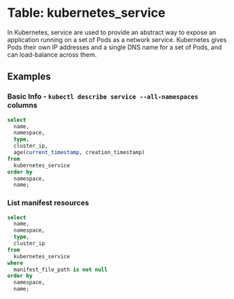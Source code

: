 # Table: kubernetes_service

In Kubernetes, service are used to provide an abstract way to expose an application running on a set of Pods as a network service. Kubernetes gives Pods their own IP addresses and a single DNS name for a set of Pods, and can load-balance across them.

## Examples

### Basic Info - `kubectl describe service --all-namespaces` columns

```sql
select
  name,
  namespace,
  type,
  cluster_ip,
  age(current_timestamp, creation_timestamp)
from
  kubernetes_service
order by
  namespace,
  name;
```

### List manifest resources

```sql
select
  name,
  namespace,
  type,
  cluster_ip
from
  kubernetes_service
where
  manifest_file_path is not null
order by
  namespace,
  name;
```
